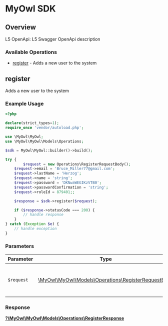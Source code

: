 # MyOwl SDK


## Overview

L5 OpenApi: L5 Swagger OpenApi description

### Available Operations

* [register](#register) - Adds a new user to the system

## register

Adds a new user to the system

### Example Usage

```php
<?php

declare(strict_types=1);
require_once 'vendor/autoload.php';

use \MyOwl\MyOwl;
use \MyOwl\MyOwl\Models\Operations;

$sdk = MyOwl\MyOwl::builder()->build();

try {
        $request = new Operations\RegisterRequestBody();
    $request->email = 'Bruce_Miller77@gmail.com';
    $request->lastName = 'Herzog';
    $request->name = 'string';
    $request->password = 'DKNwaWEGIKzVTB0';
    $request->passwordConfirmation = 'string';
    $request->roleId = 879401;;

    $response = $sdk->register($request);

    if ($response->statusCode === 200) {
        // handle response
    }
} catch (Exception $e) {
    // handle exception
}
```

### Parameters

| Parameter                                                                                            | Type                                                                                                 | Required                                                                                             | Description                                                                                          |
| ---------------------------------------------------------------------------------------------------- | ---------------------------------------------------------------------------------------------------- | ---------------------------------------------------------------------------------------------------- | ---------------------------------------------------------------------------------------------------- |
| `$request`                                                                                           | [\MyOwl\MyOwl\Models\Operations\RegisterRequestBody](../../Models/Operations/RegisterRequestBody.md) | :heavy_check_mark:                                                                                   | The request object to use for the request.                                                           |


### Response

**[?\MyOwl\MyOwl\Models\Operations\RegisterResponse](../../Models/Operations/RegisterResponse.md)**


